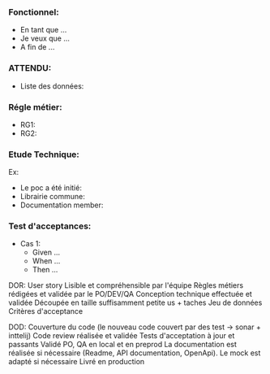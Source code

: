 ### Fonctionnel:
- En tant que ...
- Je veux que ...
- A fin de ...

### ATTENDU:
- Liste des données:

### Régle métier:
- RG1: 
- RG2: 

### Etude Technique:
Ex: 

- Le poc a été initié:
- Librairie commune:
- Documentation member:



### Test d'acceptances:

- Cas 1:
  - Given ...
  - When ...
  - Then ...


DOR:
User story Lisible et compréhensible par l'équipe
Règles métiers rédigées et validée par le PO/DEV/QA
Conception technique effectuée et validée
Découpée en taille suffisamment petite us + taches
Jeu de données 
Critères d'acceptance


DOD:
Couverture du code (le nouveau code couvert par des test -> sonar + inttelij)
Code review réalisée et validée
Tests d'acceptation à jour et passants
Validé PO, QA en local et en preprod
La documentation est réalisée si nécessaire (Readme, API documentation, OpenApi).
Le mock est adapté si nécessaire
Livré en production
